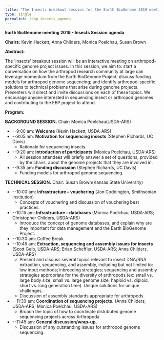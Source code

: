 ```yaml
---
title: "The Insects breakout session for the Earth BioGenome 2019 meeting"
type: single
permalink: /ebp_insects_agenda
---
```

**Earth BioGenome meeting 2019 - Insects Session**  **agenda**

**Chairs:** Kevin Hackett, Anna Childers, Monica Poelchau, Susan Brown

**Abstract:**

The &#39;Insects&#39; breakout session will be an interactive meeting on arthropod-specific genome project issues. In this session, we aim to: start a conversation on how the arthropod research community at large can leverage momentum from the Earth BioGenome Project; discuss funding models for arthropod genome sequencing; and identify arthropod-specific solutions to technical problems that arise during genome projects. Presenters will direct and invite discussions on each of these topics. We encourage anyone interested in sequencing insect or arthropod genomes and contributing to the EBP project to attend.

**Program:**

**BACKGROUND SESSION.** Chair: Monica Poelchau(USDA-ARS)

- --9:00 am: **Welcome** (Kevin Hackett, USDA-ARS)
- --9:05 am: **Motivation for sequencing insects** (Stephen Richards, UC Davis)
  - Rationale for sequencing insects.
- --9:20 am: **Introduction of participants** (Monica Poelchau, USDA-ARS)
  - All session attendees will briefly answer a set of questions, provided by the chairs, about the genome projects that they are involved in.
- --9:35 am: **Funding discussion** (Stephen Richards, UC Davis)
  - Funding models for arthropod genome sequencing.

**TECHNICAL SESSION.** Chair: Susan Brown(Kansas State University)

- --10:00 am: **Infrastructure – vouchering** (Jon Coddington, Smithsonian Institution)
  - Concepts of vouchering and discussion of vouchering best practices.
- --10:15 am: **Infrastructure – databases** (Monica Poelchau, USDA-ARS; Christopher Childers, USDA-ARS)
  - Introduce the concept of genome databases, and explain why are they important for data management and the Earth BioGenome Project.
- --10:30 am: Coffee Break
- --10:45 am: **Extraction, sequencing and assembly issues for insects** (Scott Geib, USDA-ARS; Brian Scheffler, USDA-ARS; Anna Childers, USDA-ARS)
  - Present and discuss several topics relevant to insect DNA/RNA extraction, sequencing, and assembly, including but not limited to: low input methods; inbreeding strategies; sequencing and assembly strategies appropriate for the diversity of arthropods (ex: small vs. large body size, small vs. large genome size, haploid vs. diploid, short vs. long generation time). Unique solutions for unique challenges.
  - Discussion of assembly standards appropriate for arthropods.
- --11:30 am: **Coordination of sequencing projects.** (Anna Childers, USDA-ARS; Monica Poelchau, USDA-ARS)
  - Broach the topic of how to coordinate distributed genome sequencing projects across Arthropoda.
- --11:45 am: **General discussion/wrap-up.**
  - Discussion of any outstanding issues for arthropod genome sequencing.